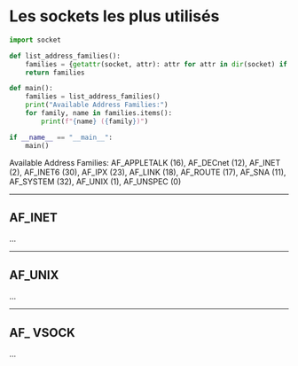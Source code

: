 # Les sockets les plus utilisés

<div v-click="1">

```py
import socket

def list_address_families():
    families = {getattr(socket, attr): attr for attr in dir(socket) if attr.startswith('AF_')}
    return families

def main():
    families = list_address_families()
    print("Available Address Families:")
    for family, name in families.items():
        print(f"{name} ({family})")

if __name__ == "__main__":
    main()

```

</div>

<div v-click="2">
Available Address Families:
AF_APPLETALK (16),
AF_DECnet (12),
AF_INET (2),
AF_INET6 (30),
AF_IPX (23),
AF_LINK (18),
AF_ROUTE (17),
AF_SNA (11),
AF_SYSTEM (32),
AF_UNIX (1),
AF_UNSPEC (0)
</div>


---

## AF_INET

...

---

## AF_UNIX
...

---

## AF_ VSOCK

...
